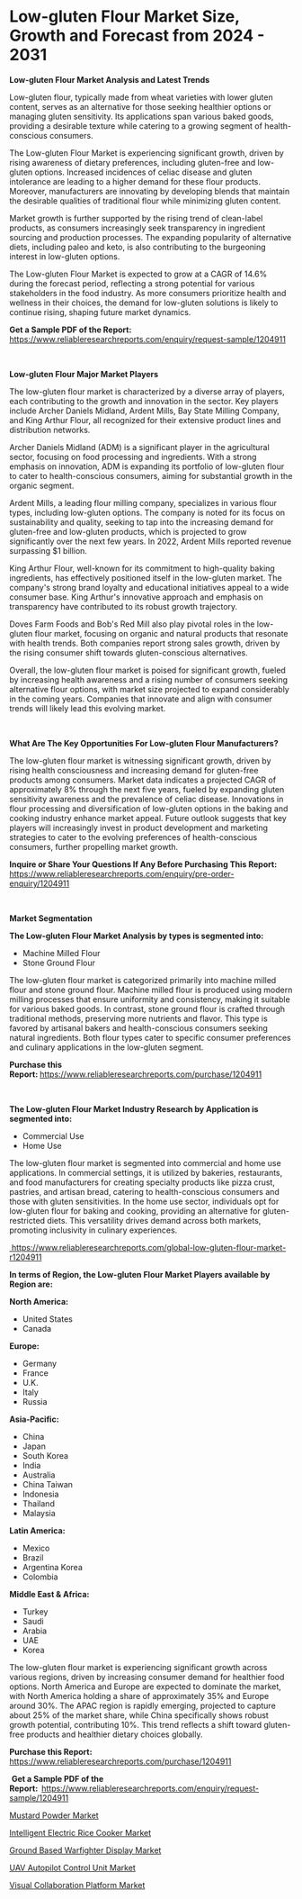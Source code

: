 <p><h1>Low-gluten Flour Market Size, Growth and Forecast from 2024 - 2031</h1></p><p><strong>Low-gluten Flour Market Analysis and Latest Trends</strong></p>
<p><p>Low-gluten flour, typically made from wheat varieties with lower gluten content, serves as an alternative for those seeking healthier options or managing gluten sensitivity. Its applications span various baked goods, providing a desirable texture while catering to a growing segment of health-conscious consumers.</p><p>The Low-gluten Flour Market is experiencing significant growth, driven by rising awareness of dietary preferences, including gluten-free and low-gluten options. Increased incidences of celiac disease and gluten intolerance are leading to a higher demand for these flour products. Moreover, manufacturers are innovating by developing blends that maintain the desirable qualities of traditional flour while minimizing gluten content.</p><p>Market growth is further supported by the rising trend of clean-label products, as consumers increasingly seek transparency in ingredient sourcing and production processes. The expanding popularity of alternative diets, including paleo and keto, is also contributing to the burgeoning interest in low-gluten options.</p><p>The Low-gluten Flour Market is expected to grow at a CAGR of 14.6% during the forecast period, reflecting a strong potential for various stakeholders in the food industry. As more consumers prioritize health and wellness in their choices, the demand for low-gluten solutions is likely to continue rising, shaping future market dynamics.</p></p>
<p><strong>Get a Sample PDF of the Report:&nbsp;</strong> <a href="https://www.reliableresearchreports.com/enquiry/request-sample/1204911?utm_campaign=1477&utm_medium=2&utm_source=Github&utm_content=ia&utm_term=16102024&utm_id=low-gluten-flour">https://www.reliableresearchreports.com/enquiry/request-sample/1204911</a></p>
<p>&nbsp;</p>
<p><strong>Low-gluten Flour Major Market Players</strong></p>
<p><p>The low-gluten flour market is characterized by a diverse array of players, each contributing to the growth and innovation in the sector. Key players include Archer Daniels Midland, Ardent Mills, Bay State Milling Company, and King Arthur Flour, all recognized for their extensive product lines and distribution networks.</p><p>Archer Daniels Midland (ADM) is a significant player in the agricultural sector, focusing on food processing and ingredients. With a strong emphasis on innovation, ADM is expanding its portfolio of low-gluten flour to cater to health-conscious consumers, aiming for substantial growth in the organic segment.</p><p>Ardent Mills, a leading flour milling company, specializes in various flour types, including low-gluten options. The company is noted for its focus on sustainability and quality, seeking to tap into the increasing demand for gluten-free and low-gluten products, which is projected to grow significantly over the next few years. In 2022, Ardent Mills reported revenue surpassing $1 billion.</p><p>King Arthur Flour, well-known for its commitment to high-quality baking ingredients, has effectively positioned itself in the low-gluten market. The company's strong brand loyalty and educational initiatives appeal to a wide consumer base. King Arthur's innovative approach and emphasis on transparency have contributed to its robust growth trajectory.</p><p>Doves Farm Foods and Bob's Red Mill also play pivotal roles in the low-gluten flour market, focusing on organic and natural products that resonate with health trends. Both companies report strong sales growth, driven by the rising consumer shift towards gluten-conscious alternatives.</p><p>Overall, the low-gluten flour market is poised for significant growth, fueled by increasing health awareness and a rising number of consumers seeking alternative flour options, with market size projected to expand considerably in the coming years. Companies that innovate and align with consumer trends will likely lead this evolving market.</p></p>
<p>&nbsp;</p>
<p><strong>What Are The Key Opportunities For Low-gluten Flour Manufacturers?</strong></p>
<p><p>The low-gluten flour market is witnessing significant growth, driven by rising health consciousness and increasing demand for gluten-free products among consumers. Market data indicates a projected CAGR of approximately 8% through the next five years, fueled by expanding gluten sensitivity awareness and the prevalence of celiac disease. Innovations in flour processing and diversification of low-gluten options in the baking and cooking industry enhance market appeal. Future outlook suggests that key players will increasingly invest in product development and marketing strategies to cater to the evolving preferences of health-conscious consumers, further propelling market growth.</p></p>
<p><strong>Inquire or Share Your Questions If Any Before Purchasing This Report:</strong> <a href="https://www.reliableresearchreports.com/enquiry/pre-order-enquiry/1204911?utm_campaign=1477&utm_medium=2&utm_source=Github&utm_content=ia&utm_term=16102024&utm_id=low-gluten-flour">https://www.reliableresearchreports.com/enquiry/pre-order-enquiry/1204911</a></p>
<p>&nbsp;</p>
<p><strong>Market Segmentation</strong></p>
<p><strong>The Low-gluten Flour Market Analysis by types is segmented into:</strong></p>
<p><ul><li>Machine Milled Flour</li><li>Stone Ground Flour</li></ul></p>
<p><p>The low-gluten flour market is categorized primarily into machine milled flour and stone ground flour. Machine milled flour is produced using modern milling processes that ensure uniformity and consistency, making it suitable for various baked goods. In contrast, stone ground flour is crafted through traditional methods, preserving more nutrients and flavor. This type is favored by artisanal bakers and health-conscious consumers seeking natural ingredients. Both flour types cater to specific consumer preferences and culinary applications in the low-gluten segment.</p></p>
<p><strong>Purchase this Report:&nbsp;</strong><a href="https://www.reliableresearchreports.com/purchase/1204911?utm_campaign=1477&utm_medium=2&utm_source=Github&utm_content=ia&utm_term=16102024&utm_id=low-gluten-flour">https://www.reliableresearchreports.com/purchase/1204911</a></p>
<p>&nbsp;</p>
<p><strong>The Low-gluten Flour Market Industry Research by Application is segmented into:</strong></p>
<p><ul><li>Commercial Use</li><li>Home Use</li></ul></p>
<p><p>The low-gluten flour market is segmented into commercial and home use applications. In commercial settings, it is utilized by bakeries, restaurants, and food manufacturers for creating specialty products like pizza crust, pastries, and artisan bread, catering to health-conscious consumers and those with gluten sensitivities. In the home use sector, individuals opt for low-gluten flour for baking and cooking, providing an alternative for gluten-restricted diets. This versatility drives demand across both markets, promoting inclusivity in culinary experiences.</p></p>
<p><a href="https://www.reliableresearchreports.com/global-low-gluten-flour-market-r1204911?utm_campaign=1477&utm_medium=2&utm_source=Github&utm_content=ia&utm_term=16102024&utm_id=low-gluten-flour">&nbsp;https://www.reliableresearchreports.com/global-low-gluten-flour-market-r1204911</a></p>
<p><strong>In terms of Region, the Low-gluten Flour Market Players available by Region are:</strong></p>
<p>
    <p> <strong> North America: </strong>
        <ul>
            <li>United States</li>
            <li>Canada</li>
        </ul>
        </p> 
    <p> <strong> Europe: </strong>
        <ul>
            <li>Germany</li>
            <li>France</li>
            <li>U.K.</li>
            <li>Italy</li>
            <li>Russia</li>
        </ul>
        </p> 
    <p> <strong> Asia-Pacific: </strong>
        <ul>
            <li>China</li>
            <li>Japan</li>
            <li>South Korea</li>
            <li>India</li>
            <li>Australia</li>
            <li>China Taiwan</li>
            <li>Indonesia</li>
            <li>Thailand</li>
            <li>Malaysia</li>
        </ul>
        </p> 
    <p> <strong> Latin America: </strong>
        <ul>
            <li>Mexico</li>
            <li>Brazil</li>
            <li>Argentina Korea</li>
            <li>Colombia</li>
        </ul>
        </p> 
    <p> <strong> Middle East & Africa: </strong>
        <ul>
            <li>Turkey</li>
            <li>Saudi</li>
            <li>Arabia</li>
            <li>UAE</li>
            <li>Korea</li>
        </ul>
    </p>
    </p>
<p><p>The low-gluten flour market is experiencing significant growth across various regions, driven by increasing consumer demand for healthier food options. North America and Europe are expected to dominate the market, with North America holding a share of approximately 35% and Europe around 30%. The APAC region is rapidly emerging, projected to capture about 25% of the market share, while China specifically shows robust growth potential, contributing 10%. This trend reflects a shift toward gluten-free products and healthier dietary choices globally.</p></p>
<p><strong>Purchase this Report: </strong><a href="https://www.reliableresearchreports.com/purchase/1204911?utm_campaign=1477&utm_medium=2&utm_source=Github&utm_content=ia&utm_term=16102024&utm_id=low-gluten-flour">https://www.reliableresearchreports.com/purchase/1204911</a></p>
<p>&nbsp;<strong>Get a Sample PDF of the Report:&nbsp;&nbsp;</strong><a href="https://www.reliableresearchreports.com/enquiry/request-sample/1204911?utm_campaign=1477&utm_medium=2&utm_source=Github&utm_content=ia&utm_term=16102024&utm_id=low-gluten-flour">https://www.reliableresearchreports.com/enquiry/request-sample/1204911</a></p>
<p><strong></strong></p>
<p><p><a href="https://www.linkedin.com/pulse/mustard-powder-market-size-growth-industry-analysis-segmentation-2szwc?trk=public_post_embed_feed-article-content&utm_campaign=1477&utm_medium=2&utm_source=Github&utm_content=ia&utm_term=16102024&utm_id=low-gluten-flour">Mustard Powder Market</a></p><p><a href="https://www.linkedin.com/pulse/charting-future-comprehensive-analysis-global-intelligent-hw5kc?trk=public_post_embed_feed-article-content&utm_campaign=1477&utm_medium=2&utm_source=Github&utm_content=ia&utm_term=16102024&utm_id=low-gluten-flour">Intelligent Electric Rice Cooker Market</a></p><p><a href="https://www.linkedin.com/pulse/booming-ground-based-warfighter-display-market-sector-analysis-gohnc?trk=public_post_embed_feed-article-content&utm_campaign=1477&utm_medium=2&utm_source=Github&utm_content=ia&utm_term=16102024&utm_id=low-gluten-flour">Ground Based Warfighter Display Market</a></p><p><a href="https://www.linkedin.com/pulse/uav-autopilot-control-unit-market-analysis-report-wnzbe?utm_campaign=1477&utm_medium=2&utm_source=Github&utm_content=ia&utm_term=16102024&utm_id=low-gluten-flour">UAV Autopilot Control Unit Market</a></p><p><a href="https://www.linkedin.com/pulse/future-ready-strategic-insights-global-visual-collaboration-uuruc?trk=public_post_embed_feed-article-content&utm_campaign=1477&utm_medium=2&utm_source=Github&utm_content=ia&utm_term=16102024&utm_id=low-gluten-flour">Visual Collaboration Platform Market</a></p></p>